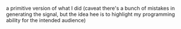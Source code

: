 a primitive version of what I did (caveat there's a bunch of mistakes in generating the signal, but the idea hee is to highlight my programming ability for the intended audience)
